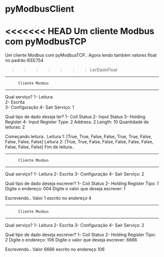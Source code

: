 # pyModbusClient
<<<<<<< HEAD
 Um cliente Modbus com pyModbusTCP
=======
 Um cliente Modbus com pyModbusTCP..
    Agora lendo também valores float no padrão IEEE754
>>>>>>> LerDadoFloat

----------------------------------
          Cliente Mosbus
----------------------------------
Qual serviço? 
1- Leitura    
2- Escrita    
3- Configuração
4- Sair
Serviço: 1

Qual tipo de dado deseja ler?
1- Coil Status
2- Input Status
3- Holding Register
4- Input Register
Type: 2
Address: 2
Length: 10
Quantidade de leituras: 2

Começando leitura..
Leitura 1: [True, True, False, False, True, True, False, False, False, False]
Leitura 2: [True, True, False, False, False, False, False, False, False, False]
Fim de leitura..

----------------------------------
          Cliente Mosbus
----------------------------------
Qual serviço?
1- Leitura
2- Escrita
3- Configuração
4- Sair
Serviço: 2

Qual tipo de dado deseja escrever?
1- Coil Status
2- Holding Register
Tipo: 1
Digite o endereço: 004
Digite o valor que deseja escrever: 1

Escrevendo..
Valor 1 escrito no endereço 4

----------------------------------
          Cliente Mosbus
----------------------------------
Qual serviço?
1- Leitura
2- Escrita
3- Configuração
4- Sair
Serviço: 2

Qual tipo de dado deseja escrever?
1- Coil Status
2- Holding Register
Tipo: 2
Digite o endereço: 106
Digite o valor que deseja escrever: 6666

Escrevendo..
Valor 6666 escrito no endereço 106
